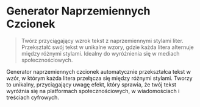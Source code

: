 # Generator Naprzemiennych Czcionek

> Twórz przyciągający wzrok tekst z naprzemiennymi stylami liter. Przekształć swój tekst w unikalne wzory, gdzie każda litera alternuje między różnymi stylami. Idealny do wyróżnienia się w mediach społecznościowych.

Generator naprzemiennych czcionek automatycznie przekształca tekst w wzór, w którym każda litera przełącza się między różnymi stylami. Tworzy to unikalny, przyciągający uwagę efekt, który sprawia, że twój tekst wyróżnia się na platformach społecznościowych, w wiadomościach i treściach cyfrowych.
